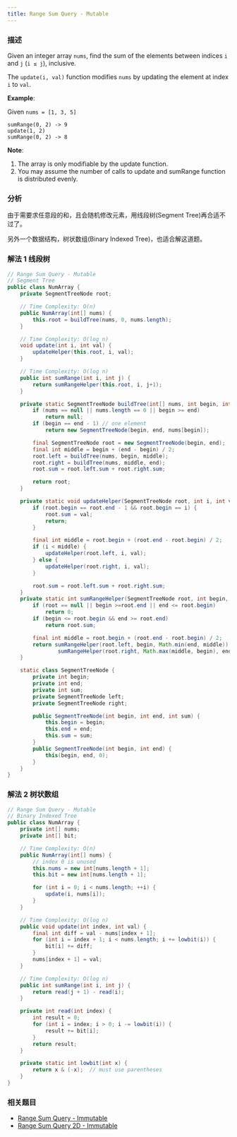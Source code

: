 ```yaml
---
title: Range Sum Query - Mutable
---
```


### 描述

Given an integer array `nums`, find the sum of the elements between indices `i` and `j` (`i ≤ j`), inclusive.

The `update(i, val)` function modifies `nums` by updating the element at index `i` to `val`.

**Example**:

Given `nums = [1, 3, 5]`

```
sumRange(0, 2) -> 9
update(1, 2)
sumRange(0, 2) -> 8
```

**Note**:

1. The array is only modifiable by the update function.
1. You may assume the number of calls to update and sumRange function is distributed evenly.

### 分析

由于需要求任意段的和，且会随机修改元素，用线段树(Segment Tree)再合适不过了。

另外一个数据结构，树状数组(Binary Indexed Tree)，也适合解这道题。

### 解法 1 线段树

```java
// Range Sum Query - Mutable
// Segment Tree
public class NumArray {
    private SegmentTreeNode root;

    // Time Complexity: O(n)
    public NumArray(int[] nums) {
        this.root = buildTree(nums, 0, nums.length);
    }

    // Time Complexity: O(log n)
    void update(int i, int val) {
        updateHelper(this.root, i, val);
    }

    // Time Complexity: O(log n)
    public int sumRange(int i, int j) {
        return sumRangeHelper(this.root, i, j+1);
    }

    private static SegmentTreeNode buildTree(int[] nums, int begin, int end) {
        if (nums == null || nums.length == 0 || begin >= end)
            return null;
        if (begin == end - 1) // one element
            return new SegmentTreeNode(begin, end, nums[begin]);

        final SegmentTreeNode root = new SegmentTreeNode(begin, end);
        final int middle = begin + (end - begin) / 2;
        root.left = buildTree(nums, begin, middle);
        root.right = buildTree(nums, middle, end);
        root.sum = root.left.sum + root.right.sum;

        return root;
    }

    private static void updateHelper(SegmentTreeNode root, int i, int val) {
        if (root.begin == root.end - 1 && root.begin == i) {
            root.sum = val;
            return;
        }

        final int middle = root.begin + (root.end - root.begin) / 2;
        if (i < middle) {
            updateHelper(root.left, i, val);
        } else {
            updateHelper(root.right, i, val);
        }

        root.sum = root.left.sum + root.right.sum;
    }
    private static int sumRangeHelper(SegmentTreeNode root, int begin, int end) {
        if (root == null || begin >=root.end || end <= root.begin)
            return 0;
        if (begin <= root.begin && end >= root.end)
            return root.sum;

        final int middle = root.begin + (root.end - root.begin) / 2;
        return sumRangeHelper(root.left, begin, Math.min(end, middle)) +
                sumRangeHelper(root.right, Math.max(middle, begin), end);
    }

    static class SegmentTreeNode {
        private int begin;
        private int end;
        private int sum;
        private SegmentTreeNode left;
        private SegmentTreeNode right;

        public SegmentTreeNode(int begin, int end, int sum) {
            this.begin = begin;
            this.end = end;
            this.sum = sum;
        }
        public SegmentTreeNode(int begin, int end) {
            this(begin, end, 0);
        }
    }
}
```

### 解法 2 树状数组

```java
// Range Sum Query - Mutable
// Binary Indexed Tree
public class NumArray {
    private int[] nums;
    private int[] bit;

    // Time Complexity: O(n)
    public NumArray(int[] nums) {
        // index 0 is unused
        this.nums = new int[nums.length + 1];
        this.bit = new int[nums.length + 1];

        for (int i = 0; i < nums.length; ++i) {
            update(i, nums[i]);
        }
    }

    // Time Complexity: O(log n)
    public void update(int index, int val) {
        final int diff = val - nums[index + 1];
        for (int i = index + 1; i < nums.length; i += lowbit(i)) {
            bit[i] += diff;
        }
        nums[index + 1] = val;
    }

    // Time Complexity: O(log n)
    public int sumRange(int i, int j) {
        return read(j + 1) - read(i);
    }

    private int read(int index) {
        int result = 0;
        for (int i = index; i > 0; i -= lowbit(i)) {
            result += bit[i];
        }
        return result;
    }

    private static int lowbit(int x) {
        return x & (-x);  // must use parentheses
    }
}
```

### 相关题目

- [Range Sum Query - Immutable](../../dp/range-sum-query-immutable.md)
- [Range Sum Query 2D - Immutable](../../dp/range-sum-query-2d-immutable.md)
